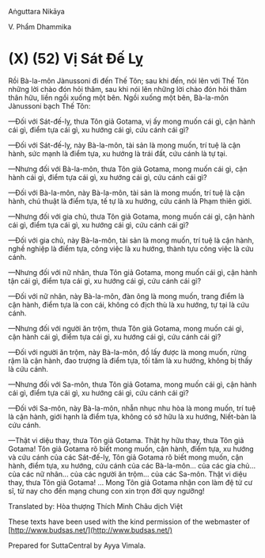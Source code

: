 Aṅguttara Nikāya

V. Phẩm Dhammika

# (X) (52) Vị Sát Ðế Lỵ

Rồi Bà-la-môn Jànussoni đi đến Thế Tôn; sau khi đến, nói lên với Thế Tôn những lời chào đón hỏi thăm, sau khi nói lên những lời chào đón hỏi thăm thân hữu, liền ngồi xuống một bên. Ngồi xuống một bên, Bà-la-môn Jànussoni bạch Thế Tôn:

—Ðối với Sát-đế-lỵ, thưa Tôn giả Gotama, vị ấy mong muốn cái gì, cận hành cái gì, điểm tựa cái gì, xu hướng cái gì, cứu cánh cái gì?

—Ðối với Sát-đế-lỵ, này Bà-la-môn, tài sản là mong muốn, trí tuệ là cận hành, sức mạnh là điểm tựa, xu hướng là trái đất, cứu cánh là tự tại.

—Nhưng đối với Bà-la-môn, thưa Tôn giả Gotama, mong muốn cái gì, cận hành cái gì, điểm tựa cái gì, xu hướng cái gì, cứu cánh cái gì?

—Ðối với Bà-la-môn, này Bà-la-môn, tài sản là mong muốn, trí tuệ là cận hành, chú thuật là điểm tựa, tế tự là xu hướng, cứu cánh là Phạm thiên giới.

—Nhưng đối với gia chủ, thưa Tôn giả Gotama, mong muốn cái gì, cận hành cái gì, điểm tựa cái gì, xu hướng cái gì, cứu cánh cái gì?

—Ðối với gia chủ, này Bà-la-môn, tài sản là mong muốn, trí tuệ là cận hành, nghề nghiệp là điểm tựa, công việc là xu hướng, thành tựu công việc là cứu cánh.

—Nhưng đối với nữ nhân, thưa Tôn giả Gotama, mong muốn cái gì, cận hành tận cái gì, điểm tựa cái gì, xu hướng cái gì, cứu cánh cái gì?

—Ðối với nữ nhân, này Bà-la-môn, đàn ông là mong muốn, trang điểm là cận hành, điểm tựa là con cái, không có địch thù là xu hướng, tự tại là cứu cánh.

—Nhưng đối với người ăn trộm, thưa Tôn giả Gotama, mong muốn cái gì, cận hành cái gì, điểm tựa cái gì, xu hướng cái gì, cứu cánh cái gì?

—Ðối với người ăn trộm, này Bà-la-môn, đồ lấy được là mong muốn, rừng rậm là cận hành, đao trượng là điểm tựa, tối tăm là xu hướng, không bị thấy là cứu cánh.

—Nhưng đối với Sa-môn, thưa Tôn giả Gotama, mong muốn cái gì, cận hành cái gì, điểm tựa cái gì, xu hướng cái gì, cứu cánh cái gì?

—Ðối với Sa-môn, này Bà-la-môn, nhẫn nhục nhu hòa là mong muốn, trí tuệ là cận hành, giới hạnh là điểm tựa, không có sở hữu là xu hướng, Niết-bàn là cứu cánh.

—Thật vi diệu thay, thưa Tôn giả Gotama. Thật hy hữu thay, thưa Tôn giả Gotama! Tôn giả Gotama rõ biết mong muốn, cận hành, điểm tựa, xu hướng và cứu cánh của các Sát-đế-lỵ, Tôn giả Gotama rõ biết mong muốn, cận hành, điểm tựa, xu hướng, cứu cánh của các Bà-la-môn... của các gia chủ... của các nữ nhân... của các người ăn trộm... của các Sa-môn. Thật vi diệu thay, thưa Tôn giả Gotama! ... Mong Tôn giả Gotama nhận con làm đệ tử cư sĩ, từ nay cho đến mạng chung con xin trọn đời quy ngưỡng!

Translated by: Hòa thượng Thích Minh Châu dịch Việt

These texts have been used with the kind permission of the webmaster of [http://www.budsas.net/](http://www.budsas.net/)

Prepared for SuttaCentral by Ayya Vimala.